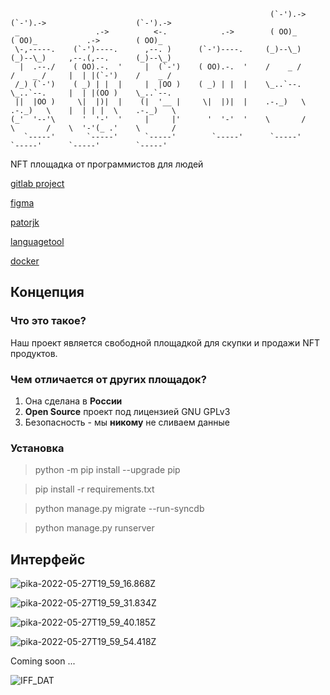 ```
                                                          (`-').->     (`-').->                    (`-').-> 
 _                 .->          <-.            .->        ( OO)_       ( OO)_           .->        ( OO)_   
 \-,-----.    (`-')----.      ,--. )      (`-')----.     (_)--\_)     (_)--\_)     ,--.(,--.      (_)--\_)  
  |  .--./    ( OO).-.  '     |  (`-')    ( OO).-.  '    /    _ /     /    _ /     |  | |(`-')    /    _ /  
 /_) (`-')    ( _) | |  |     |  |OO )    ( _) | |  |    \_..`--.     \_..`--.     |  | |(OO )    \_..`--.  
 ||  |OO )     \|  |)|  |    (|  '__ |     \|  |)|  |    .-._)   \    .-._)   \    |  | | |  \    .-._)   \ 
(_'  '--'\      '  '-'  '     |     |'      '  '-'  '    \       /    \       /    \  '-'(_ .'    \       / 
   `-----'       `-----'      `-----'        `-----'      `-----'      `-----'      `-----'        `-----'  

```


NFT площадка от программистов для людей

[gitlab project](https://gitlab.informatics.ru/2021-2022/mytischi/s105/hyperion/colossus)

[figma](https://www.figma.com/file/YWgpqDwhopIyp9T1D9UiaT/Untitled?node-id=0%3A1)

[patorjk](https://patorjk.com/software/taag)

[languagetool](https://languagetool.org/ru)

[docker](https://hub.docker.com/repository/docker/kosten19/colossus)

## Концепция

### Что это такое?
Наш проект является свободной площадкой для скупки и продажи NFT продуктов.

### Чем отличается от других площадок?
1. Она сделана в **России**
2. **Open Source** проект под лицензией GNU GPLv3
3. Безопасность - мы **никому** не сливаем данные

### Установка

> python -m pip install --upgrade pip

> pip install -r requirements.txt

> python manage.py migrate --run-syncdb

> python manage.py runserver

## Интерфейс

![pika-2022-05-27T19_59_16.868Z](/uploads/c59267a3fce0247cdf9f9eedcb97fa93/pika-2022-05-27T19_59_16.868Z.png)

![pika-2022-05-27T19_59_31.834Z](/uploads/6f0f894196c6a6d50fa49d4ec5294e51/pika-2022-05-27T19_59_31.834Z.png)

![pika-2022-05-27T19_59_40.185Z](/uploads/5ea6ae15f2c22436800dde6b2fe5aec5/pika-2022-05-27T19_59_40.185Z.png)

![pika-2022-05-27T19_59_54.418Z](/uploads/7defaa5cf396fa69a03fb168f252c708/pika-2022-05-27T19_59_54.418Z.png)

Coming soon ...

![IFF_DAT](/uploads/0fa379b8b3d848f5a88c4a0df40107b6/IFF_DAT.png)
